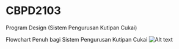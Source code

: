 # CBPD2103
Program Design (Sistem Pengurusan Kutipan Cukai)

Flowchart Penuh bagi Sistem Pengurusan Kutipan Cukai
![Alt text](https://github.com/AlepGitHub/CBPD2103Flowchart_Penuh.jpg)

